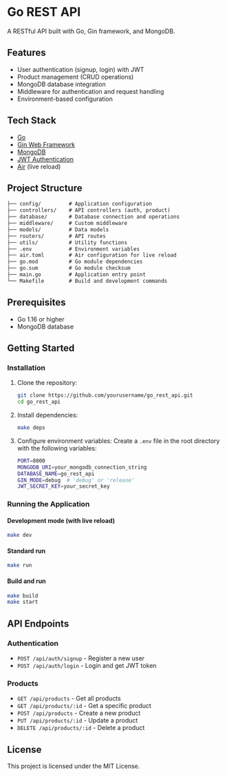 # Go REST API

A RESTful API built with Go, Gin framework, and MongoDB.

## Features

- User authentication (signup, login) with JWT
- Product management (CRUD operations)
- MongoDB database integration
- Middleware for authentication and request handling
- Environment-based configuration

## Tech Stack

- [Go](https://golang.org/)
- [Gin Web Framework](https://github.com/gin-gonic/gin)
- [MongoDB](https://www.mongodb.com/)
- [JWT Authentication](https://github.com/golang-jwt/jwt)
- [Air](https://github.com/cosmtrek/air) (live reload)

## Project Structure

```markdown
├── config/         # Application configuration
├── controllers/    # API controllers (auth, product)
├── database/       # Database connection and operations
├── middleware/     # Custom middleware
├── models/         # Data models
├── routers/        # API routes
├── utils/          # Utility functions
├── .env            # Environment variables
├── air.toml        # Air configuration for live reload
├── go.mod          # Go module dependencies
├── go.sum          # Go module checksum
├── main.go         # Application entry point
└── Makefile        # Build and development commands
```

## Prerequisites

- Go 1.16 or higher
- MongoDB database

## Getting Started

### Installation

1. Clone the repository:

   ```bash
   git clone https://github.com/yourusername/go_rest_api.git
   cd go_rest_api
   ```

2. Install dependencies:

   ```bash
   make deps
   ```

3. Configure environment variables:
   Create a `.env` file in the root directory with the following variables:

   ```bash
   PORT=8000
   MONGODB_URI=your_mongodb_connection_string
   DATABASE_NAME=go_rest_api
   GIN_MODE=debug  # 'debug' or 'release'
   JWT_SECRET_KEY=your_secret_key
   ```

### Running the Application

#### Development mode (with live reload)

```bash
make dev
```

#### Standard run

```bash
make run
```

#### Build and run

```bash
make build
make start
```

## API Endpoints

### Authentication

- `POST /api/auth/signup` - Register a new user
- `POST /api/auth/login` - Login and get JWT token

### Products

- `GET /api/products` - Get all products
- `GET /api/products/:id` - Get a specific product
- `POST /api/products` - Create a new product
- `PUT /api/products/:id` - Update a product
- `DELETE /api/products/:id` - Delete a product

## License

This project is licensed under the MIT License.
